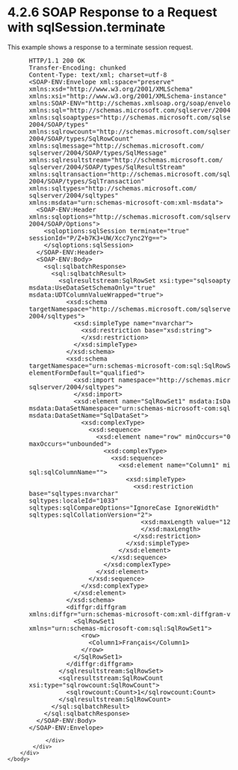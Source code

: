 <html dir="LTR" xmlns:mshelp="http://msdn.microsoft.com/mshelp" xmlns:ddue="http://ddue.schemas.microsoft.com/authoring/2003/5" xmlns:xlink="http://www.w3.org/1999/xlink" xmlns:tool="http://www.microsoft.com/tooltip">
    <head>
        <meta http-equiv="Content-Type" content="text/html; CHARSET=utf-8"></meta>
        <meta name="save" content="history"></meta>
        <title>4.2.6 SOAP Response to a Request with sqlSession.terminate</title>
        <xml>
            <mshelp:toctitle title="4.2.6 SOAP Response to a Request with sqlSession.terminate"></mshelp:toctitle>
            <mshelp:rltitle title="[MS-SSNWS]: SOAP Response to a Request with sqlSession.terminate"></mshelp:rltitle>
            <mshelp:keyword index="A" term="0740935e-334f-444e-b665-58614f16fb02"></mshelp:keyword>
            <mshelp:attr name="DCSext.ContentType" value="open specification"></mshelp:attr>
            <mshelp:attr name="AssetID" value="0740935e-334f-444e-b665-58614f16fb02"></mshelp:attr>
            <mshelp:attr name="TopicType" value="kbRef"></mshelp:attr>
            <mshelp:attr name="DCSext.Title" value="[MS-SSNWS]: SOAP Response to a Request with sqlSession.terminate" />
        </xml>
    </head>
    <body>
        <div id="header">
            <h1 class="heading">4.2.6 SOAP Response to a Request with sqlSession.terminate</h1>
        </div>
        <div id="mainSection">
            <div id="mainBody">
                <div id="allHistory" class="saveHistory"></div>
                <div id="sectionSection0" class="section" name="collapseableSection">
                    

<p>This example shows a response to a terminate session
request.</p>

<dl>
<dd>
<div><pre> HTTP/1.1 200 OK
 Transfer-Encoding: chunked
 Content-Type: text/xml; charset=utf-8
 &lt;SOAP-ENV:Envelope xml:space=&quot;preserve&quot; 
 xmlns:xsd=&quot;http://www.w3.org/2001/XMLSchema&quot; 
 xmlns:xsi=&quot;http://www.w3.org/2001/XMLSchema-instance&quot; 
 xmlns:SOAP-ENV=&quot;http://schemas.xmlsoap.org/soap/envelope/&quot; 
 xmlns:sql=&quot;http://schemas.microsoft.com/sqlserver/2004/SOAP&quot; 
 xmlns:sqlsoaptypes=&quot;http://schemas.microsoft.com/sqlserver/
 2004/SOAP/types&quot; 
 xmlns:sqlrowcount=&quot;http://schemas.microsoft.com/sqlserver/
 2004/SOAP/types/SqlRowCount&quot; 
 xmlns:sqlmessage=&quot;http://schemas.microsoft.com/
 sqlserver/2004/SOAP/types/SqlMessage&quot; 
 xmlns:sqlresultstream=&quot;http://schemas.microsoft.com/
 sqlserver/2004/SOAP/types/SqlResultStream&quot; 
 xmlns:sqltransaction=&quot;http://schemas.microsoft.com/sqlserver/
 2004/SOAP/types/SqlTransaction&quot; 
 xmlns:sqltypes=&quot;http://schemas.microsoft.com/
 sqlserver/2004/sqltypes&quot; 
 xmlns:msdata=&quot;urn:schemas-microsoft-com:xml-msdata&quot;&gt;
   &lt;SOAP-ENV:Header 
 xmlns:sqloptions=&quot;http://schemas.microsoft.com/sqlserver/
 2004/SOAP/Options&quot;&gt;
     &lt;sqloptions:sqlSession terminate=&quot;true&quot; 
 sessionId=&quot;P/Z+b7K3+UW/Xcc7ync2Yg==&quot;&gt;
     &lt;/sqloptions:sqlSession&gt;
   &lt;/SOAP-ENV:Header&gt;
   &lt;SOAP-ENV:Body&gt;
     &lt;sql:sqlbatchResponse&gt;
       &lt;sql:sqlbatchResult&gt;
         &lt;sqlresultstream:SqlRowSet xsi:type=&quot;sqlsoaptypes:SqlRowSet&quot; 
 msdata:UseDataSetSchemaOnly=&quot;true&quot; 
 msdata:UDTColumnValueWrapped=&quot;true&quot;&gt;
           &lt;xsd:schema 
 targetNamespace=&quot;http://schemas.microsoft.com/sqlserver/
 2004/sqltypes&quot;&gt;
             &lt;xsd:simpleType name=&quot;nvarchar&quot;&gt;
               &lt;xsd:restriction base=&quot;xsd:string&quot;&gt;
               &lt;/xsd:restriction&gt;
             &lt;/xsd:simpleType&gt;
           &lt;/xsd:schema&gt;
           &lt;xsd:schema 
 targetNamespace=&quot;urn:schemas-microsoft-com:sql:SqlRowSet1&quot; 
 elementFormDefault=&quot;qualified&quot;&gt;
             &lt;xsd:import namespace=&quot;http://schemas.microsoft.com/
 sqlserver/2004/sqltypes&quot;&gt;
             &lt;/xsd:import&gt;
             &lt;xsd:element name=&quot;SqlRowSet1&quot; msdata:IsDataSet=&quot;true&quot; 
 msdata:DataSetNamespace=&quot;urn:schemas-microsoft-com:sql:SqlDataSet&quot; 
 msdata:DataSetName=&quot;SqlDataSet&quot;&gt;
               &lt;xsd:complexType&gt;
                 &lt;xsd:sequence&gt;
                   &lt;xsd:element name=&quot;row&quot; minOccurs=&quot;0&quot; 
 maxOccurs=&quot;unbounded&quot;&gt;
                     &lt;xsd:complexType&gt;
                       &lt;xsd:sequence&gt;
                         &lt;xsd:element name=&quot;Column1&quot; minOccurs=&quot;0&quot; 
 sql:sqlColumnName=&quot;&quot;&gt;
                           &lt;xsd:simpleType&gt;
                             &lt;xsd:restriction 
 base=&quot;sqltypes:nvarchar&quot; 
 sqltypes:localeId=&quot;1033&quot; 
 sqltypes:sqlCompareOptions=&quot;IgnoreCase IgnoreWidth&quot; 
 sqltypes:sqlCollationVersion=&quot;2&quot;&gt;
                               &lt;xsd:maxLength value=&quot;128&quot;&gt;
                               &lt;/xsd:maxLength&gt;
                             &lt;/xsd:restriction&gt;
                           &lt;/xsd:simpleType&gt;
                         &lt;/xsd:element&gt;
                       &lt;/xsd:sequence&gt;
                     &lt;/xsd:complexType&gt;
                   &lt;/xsd:element&gt;
                 &lt;/xsd:sequence&gt;
               &lt;/xsd:complexType&gt;
             &lt;/xsd:element&gt;
           &lt;/xsd:schema&gt;
           &lt;diffgr:diffgram 
 xmlns:diffgr=&quot;urn:schemas-microsoft-com:xml-diffgram-v1&quot;&gt;
             &lt;SqlRowSet1 
 xmlns=&quot;urn:schemas-microsoft-com:sql:SqlRowSet1&quot;&gt;
               &lt;row&gt;
                 &lt;Column1&gt;Français&lt;/Column1&gt;
               &lt;/row&gt;
             &lt;/SqlRowSet1&gt;
           &lt;/diffgr:diffgram&gt;
         &lt;/sqlresultstream:SqlRowSet&gt;
         &lt;sqlresultstream:SqlRowCount 
 xsi:type=&quot;sqlrowcount:SqlRowCount&quot;&gt;
           &lt;sqlrowcount:Count&gt;1&lt;/sqlrowcount:Count&gt;
         &lt;/sqlresultstream:SqlRowCount&gt;
       &lt;/sql:sqlbatchResult&gt;
     &lt;/sql:sqlbatchResponse&gt;
   &lt;/SOAP-ENV:Body&gt;
 &lt;/SOAP-ENV:Envelope&gt;
</pre></div>
</dd></dl>


                </div>
            </div>
        </div>
    </body>
</html>